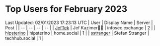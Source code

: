 # Top Users for February 2023
Last Updated: 02/01/2023 17:23:13 UTC
| User | Display Name | Server | Post |
| -- | -- | -- | -- |
| [JefTek](https://infosec.exchange/@JefTek) | Jef Kazimer😶‍🌫️ | infosec.exchange | 2 |
| [hipsterino](https://home.social/@hipsterino) | hipsterino | home.social | 1 |
| [sstranger](https://techhub.social/@sstranger) | Stefan Stranger | techhub.social | 1 |
